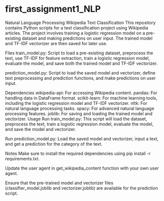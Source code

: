 # first_assignment1_NLP
Natural Language Processing
Wikipedia Text Classification
This repository contains Python scripts for a text classification project using Wikipedia articles. The project involves training a logistic regression model on a pre-existing dataset and making predictions on user input. The trained model and TF-IDF vectorizer are then saved for later use.

Files
train_model.py: Script to load a pre-existing dataset, preprocess the text, use TF-IDF for feature extraction, train a logistic regression model, evaluate the model, and save both the trained model and TF-IDF vectorizer.

prediction_model.py: Script to load the saved model and vectorizer, define text preprocessing and prediction functions, and make predictions on user input.

Dependencies
wikipedia-api: For accessing Wikipedia content.
pandas: For handling data in DataFrame format.
scikit-learn: For machine learning tools, including the logistic regression model and TF-IDF vectorizer.
nltk: For natural language processing tasks.
spacy: For advanced natural language processing features.
joblib: For saving and loading the trained model and vectorizer.
Usage
Run train_model.py: This script will load the dataset, preprocess the text, train a logistic regression model, evaluate the model, and save the model and vectorizer.

Run prediction_model.py: Load the saved model and vectorizer, input a text, and get a prediction for the category of the text.

Notes
Make sure to install the required dependencies using pip install -r requirements.txt.

Update the user agent in get_wikipedia_content function with your own user agent.

Ensure that the pre-trained model and vectorizer files (classifier_model.joblib and vectorizer.joblib) are available for the prediction script.
